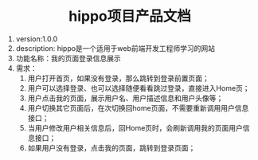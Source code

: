 <h1><center>hippo项目产品文档</center></h1>

1. version:1.0.0
2. description: hippo是一个适用于web前端开发工程师学习的网站
3. 功能名称：我的页面登录信息展示
4. 需求：
   1. 用户打开首页，如果没有登录，那么跳转到登录前置页面；
   2. 用户可以选择登录、也可以选择随便看看跳过登录，直接进入Home页；
   3. 用户点击我的页面，展示用户名、用户描述信息和用户头像等；
   4. 用户切换其它页面后，在次切换回home页面，不需要重新调用用户信息接口；
   5. 当用户修改用户相关信息后，回Home页时，会刷新调用我的页面用户信息接口；
   6. 如果用户没有登录，点击我的页面，跳转到登录页面；

